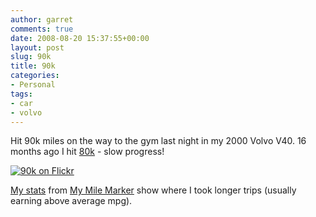 ```yaml
---
author: garret
comments: true
date: 2008-08-20 15:37:55+00:00
layout: post
slug: 90k
title: 90k
categories:
- Personal
tags:
- car
- volvo
---
```


Hit 90k miles on the way to the gym last night in my 2000 Volvo V40. 16 months ago I hit [80k](http://powdahound.com/2007/05/80k) - slow progress!

[![90k on Flickr](http://farm4.static.flickr.com/3085/2780811091_df48d0acf6.jpg?v=0)](http://www.flickr.com/photos/powdahound/2780811091/)

[My stats](/assets/mymilemarker_aug08.png) from [My Mile Marker](http://mymilemarker.com) show where I took longer trips (usually earning above average mpg).
